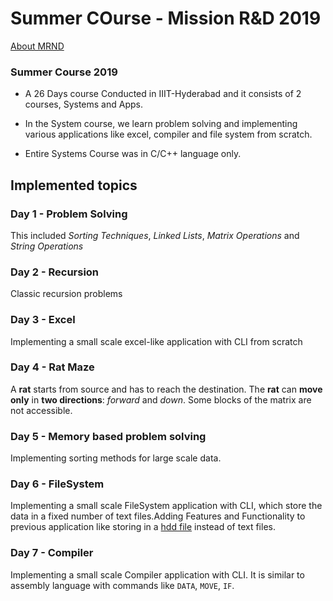 # Summer COurse - Mission R&D 2019 

[About MRND](http://missionrnd.com/about-us/)

### Summer Course 2019

- A 26 Days course Conducted in IIIT-Hyderabad and it consists of 2 courses, Systems and Apps.
	
- In the System course, we learn problem solving and implementing various applications like excel, compiler and file system from scratch.

- Entire Systems Course was in C/C++ language only.

## Implemented topics

### Day 1 - Problem Solving
This included _Sorting Techniques_, *Linked Lists*, *Matrix Operations* and *String Operations*

### Day 2 - Recursion
Classic recursion problems

### Day 3 - Excel
Implementing a small scale excel-like application with CLI from scratch

### Day 4 - Rat Maze
A **rat** starts from source and has to reach the destination. The **rat** can **move only** in **two directions**: *forward* and *down*. Some blocks of the matrix are not accessible.

### Day 5 - Memory based problem solving 
Implementing sorting methods for large scale data.

### Day 6 - FileSystem
 Implementing a small scale FileSystem application with CLI, which store the data in a fixed number of text files.Adding Features and Functionality to previous application like storing in a [hdd file](https://fileinfo.com/extension/hdd) instead of text files.

### Day 7 - Compiler
Implementing a small scale Compiler application with CLI. It is similar to assembly language with commands like `DATA`, `MOVE`, `IF`.
